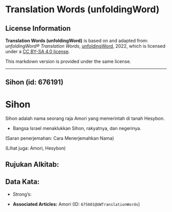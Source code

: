 # Translation Words (unfoldingWord)

## License Information

**Translation Words (unfoldingWord)** is based on and adapted from: _unfoldingWord® Translation Words_, [unfoldingWord](https://unfoldingword.org/utw), 2022, which is licensed under a [CC BY-SA 4.0 license](https://creativecommons.org/licenses/by-sa/4.0/legalcode.en).

This markdown version is provided under the same license.



--------------------------------

## Sihon (id: 676191)

Sihon
=====

Sihon adalah nama seorang raja Amori yang memerintah di tanah Hesybon.

* Bangsa Israel menaklukkan Sihon, rakyatnya, dan negerinya.

(Saran penerjemahan: Cara Menerjemahkan Nama)

(Lihat juga: Amori, Hesybon)

Rujukan Alkitab:
----------------

Data Kata:
----------

* Strong’s:

* **Associated Articles:** Amori (ID: `675601@UWTranslationWords`)

